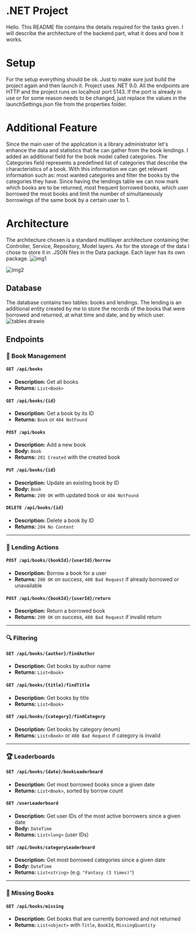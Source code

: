 # .NET Project

Hello. This README file contains the details required for the tasks given. I will describe the architecture of the backend part, what it does and how it works.


# Setup

For the setup everything should be ok. Just to make sure just build the project again and then launch it. Project uses .NET 9.0. All the endpoints are HTTP and the project runs on localhost port 5143. If the port is already in use or for some reason needs to be changed, just replace the values in the launchSettings.json file from the properties folder.

# Additional Feature
Since the main user of the application is a library administrator let's enhance the data and statistics that he can gather from the book lendings. I added an additional field for the book model called categories. The Categories field represents a predefined list of categories that describe the characteristics of a book. With this information we can get relevant information such as: most wanted categories and filter the books by the categories they have. Since having the lendings table we can now mark which books are to be returned, most frequent borrowed books, which user borrowed the most books and limit the number of simultaneously borrowings of the same book by a certain user to 1.

# Architecture

The architecture chosen is a standard multilayer architecture containing the: Controller, Service, Repository, Model layers. As for the storage of the data I chose to store it in .JSON files in the Data package. Each layer has its own package.
![img1](https://github.com/user-attachments/assets/881eb6e5-dd15-4d15-8edd-8862897a599e)

![img2](https://github.com/user-attachments/assets/e8c8da99-1bf6-43b2-ad1b-b140c4edd2ff)

## Database

The database contains two tables: books and lendings. The lending is an additional entity created by me to store the records of the books that were borrowed and returned, at what time and date, and by which user.  
![tables drawio](https://github.com/user-attachments/assets/060d8a52-4e45-46a6-a06e-a7e2cfe74790)

## Endpoints
### 📖 Book Management

#### `GET /api/books`
- **Description:** Get all books
- **Returns:** `List<Book>`

#### `GET /api/books/{id}`
- **Description:** Get a book by its ID
- **Returns:** `Book` or `404 NotFound`

#### `POST /api/books`
- **Description:** Add a new book
- **Body:** `Book`
- **Returns:** `201 Created` with the created book

#### `PUT /api/books/{id}`
- **Description:** Update an existing book by ID
- **Body:** `Book`
- **Returns:** `200 OK` with updated book or `404 NotFound`

#### `DELETE /api/books/{id}`
- **Description:** Delete a book by ID
- **Returns:** `204 No Content`

---

### 📗 Lending Actions

#### `POST /api/books/{bookId}/{userId}/borrow`
- **Description:** Borrow a book for a user
- **Returns:** `200 OK` on success, `400 Bad Request` if already borrowed or unavailable

#### `POST /api/books/{bookId}/{userId}/return`
- **Description:** Return a borrowed book
- **Returns:** `200 OK` on success, `400 Bad Request` if invalid return

---

### 🔍 Filtering

#### `GET /api/books/{author}/findAuthor`
- **Description:** Get books by author name
- **Returns:** `List<Book>`

#### `GET /api/books/{title}/findTitle`
- **Description:** Get books by title
- **Returns:** `List<Book>`

#### `GET /api/books/{category}/findCategory`
- **Description:** Get books by category (enum)
- **Returns:** `List<Book>` or `400 Bad Request` if category is invalid

---

### 🏆 Leaderboards

#### `GET /api/books/{date}/bookLeaderboard`
- **Description:** Get most borrowed books since a given date
- **Returns:** `List<Book>`, sorted by borrow count

#### `GET /userLeaderboard`
- **Description:** Get user IDs of the most active borrowers since a given date
- **Body:** `DateTime`
- **Returns:** `List<long>` (user IDs)

#### `GET /api/books/categoryLeaderboard`
- **Description:** Get most borrowed categories since a given date
- **Body:** `DateTime`
- **Returns:** `List<string>` (e.g. `"Fantasy (3 times)"`)

---

### 🚫 Missing Books

#### `GET /api/books/missing`
- **Description:** Get books that are currently borrowed and not returned
- **Returns:** `List<object>` with `Title`, `BookId`, `MissingQuantity`


